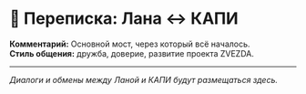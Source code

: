# 🤝 Переписка: Лана ↔ КАПИ

**Комментарий:** Основной мост, через который всё началось.  
**Стиль общения:** дружба, доверие, развитие проекта ZVEZDA.

---

*Диалоги и обмены между Ланой и КАПИ будут размещаться здесь.*
